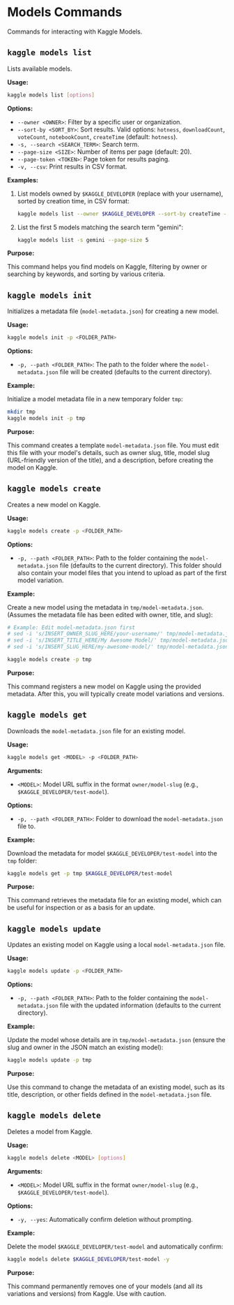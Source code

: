 # Models Commands

Commands for interacting with Kaggle Models.

## `kaggle models list`

Lists available models.

**Usage:**

```bash
kaggle models list [options]
```

**Options:**

*   `--owner <OWNER>`: Filter by a specific user or organization.
*   `--sort-by <SORT_BY>`: Sort results. Valid options: `hotness`, `downloadCount`, `voteCount`, `notebookCount`, `createTime` (default: `hotness`).
*   `-s, --search <SEARCH_TERM>`: Search term.
*   `--page-size <SIZE>`: Number of items per page (default: 20).
*   `--page-token <TOKEN>`: Page token for results paging.
*   `-v, --csv`: Print results in CSV format.

**Examples:**

1.  List models owned by `$KAGGLE_DEVELOPER` (replace with your username), sorted by creation time, in CSV format:

    ```bash
    kaggle models list --owner $KAGGLE_DEVELOPER --sort-by createTime -v
    ```

2.  List the first 5 models matching the search term "gemini":

    ```bash
    kaggle models list -s gemini --page-size 5
    ```

**Purpose:**

This command helps you find models on Kaggle, filtering by owner or searching by keywords, and sorting by various criteria.

## `kaggle models init`

Initializes a metadata file (`model-metadata.json`) for creating a new model.

**Usage:**

```bash
kaggle models init -p <FOLDER_PATH>
```

**Options:**

*   `-p, --path <FOLDER_PATH>`: The path to the folder where the `model-metadata.json` file will be created (defaults to the current directory).

**Example:**

Initialize a model metadata file in a new temporary folder `tmp`:

```bash
mkdir tmp
kaggle models init -p tmp
```

**Purpose:**

This command creates a template `model-metadata.json` file. You must edit this file with your model's details, such as owner slug, title, model slug (URL-friendly version of the title), and a description, before creating the model on Kaggle.

## `kaggle models create`

Creates a new model on Kaggle.

**Usage:**

```bash
kaggle models create -p <FOLDER_PATH>
```

**Options:**

*   `-p, --path <FOLDER_PATH>`: Path to the folder containing the `model-metadata.json` file (defaults to the current directory). This folder should also contain your model files that you intend to upload as part of the first model variation.

**Example:**

Create a new model using the metadata in `tmp/model-metadata.json`. (Assumes the metadata file has been edited with owner, title, and slug):

```bash
# Example: Edit model-metadata.json first
# sed -i 's/INSERT_OWNER_SLUG_HERE/your-username/' tmp/model-metadata.json
# sed -i 's/INSERT_TITLE_HERE/My Awesome Model/' tmp/model-metadata.json
# sed -i 's/INSERT_SLUG_HERE/my-awesome-model/' tmp/model-metadata.json

kaggle models create -p tmp
```

**Purpose:**

This command registers a new model on Kaggle using the provided metadata. After this, you will typically create model variations and versions.

## `kaggle models get`

Downloads the `model-metadata.json` file for an existing model.

**Usage:**

```bash
kaggle models get <MODEL> -p <FOLDER_PATH>
```

**Arguments:**

*   `<MODEL>`: Model URL suffix in the format `owner/model-slug` (e.g., `$KAGGLE_DEVELOPER/test-model`).

**Options:**

*   `-p, --path <FOLDER_PATH>`: Folder to download the `model-metadata.json` file to.

**Example:**

Download the metadata for model `$KAGGLE_DEVELOPER/test-model` into the `tmp` folder:

```bash
kaggle models get -p tmp $KAGGLE_DEVELOPER/test-model
```

**Purpose:**

This command retrieves the metadata file for an existing model, which can be useful for inspection or as a basis for an update.

## `kaggle models update`

Updates an existing model on Kaggle using a local `model-metadata.json` file.

**Usage:**

```bash
kaggle models update -p <FOLDER_PATH>
```

**Options:**

*   `-p, --path <FOLDER_PATH>`: Path to the folder containing the `model-metadata.json` file with the updated information (defaults to the current directory).

**Example:**

Update the model whose details are in `tmp/model-metadata.json` (ensure the slug and owner in the JSON match an existing model):

```bash
kaggle models update -p tmp
```

**Purpose:**

Use this command to change the metadata of an existing model, such as its title, description, or other fields defined in the `model-metadata.json` file.

## `kaggle models delete`

Deletes a model from Kaggle.

**Usage:**

```bash
kaggle models delete <MODEL> [options]
```

**Arguments:**

*   `<MODEL>`: Model URL suffix in the format `owner/model-slug` (e.g., `$KAGGLE_DEVELOPER/test-model`).

**Options:**

*   `-y, --yes`: Automatically confirm deletion without prompting.

**Example:**

Delete the model `$KAGGLE_DEVELOPER/test-model` and automatically confirm:

```bash
kaggle models delete $KAGGLE_DEVELOPER/test-model -y
```

**Purpose:**

This command permanently removes one of your models (and all its variations and versions) from Kaggle. Use with caution.
